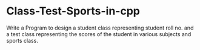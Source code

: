# Class-Test-Sports-in-cpp
Write a Program to design a student class representing student roll no. and a test class representing the scores of the student in various subjects and sports class.
